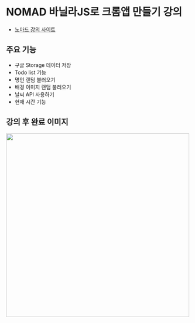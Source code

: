 # NOMAD 바닐라JS로 크롬앱 만들기 강의
* [노마드 강의 사이트](https://nomadcoders.co/javascript-for-beginners/lobby)

## 주요 기능
- 구글 Storage 데이터 저장
- Todo list 기능
- 명언 랜덤 불러오기
- 배경 이미지 랜덤 불러오기
- 날씨 API 사용하기
- 현재 시간 기능

## 강의 후 완료 이미지
<img src="image_complete.png" width="500px" />
